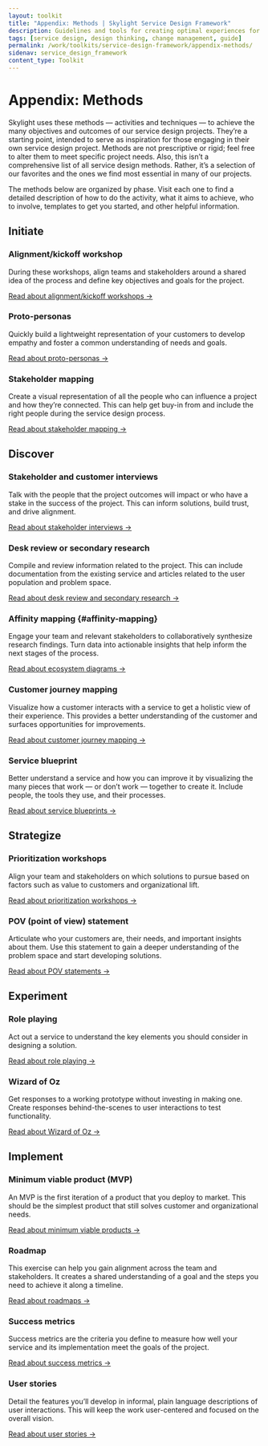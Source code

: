 ```yaml
---
layout: toolkit
title: "Appendix: Methods | Skylight Service Design Framework"
description: Guidelines and tools for creating optimal experiences for both users and your organization.
tags: [service design, design thinking, change management, guide]
permalink: /work/toolkits/service-design-framework/appendix-methods/
sidenav: service_design_framework
content_type: Toolkit
---
```


# Appendix: Methods

Skylight uses these methods — activities and techniques — to achieve the many objectives and outcomes of our service design projects. They’re a starting point, intended to serve as inspiration for those engaging in their own service design project. Methods are not prescriptive or rigid; feel free to alter them to meet specific project needs. Also, this isn’t a comprehensive list of all service design methods. Rather, it’s a selection of our favorites and the ones we find most essential in many of our projects.

The methods below are organized by phase. Visit each one to find a detailed description of how to do the activity, what it aims to achieve, who to involve, templates to get you started, and other helpful information.

## Initiate

### Alignment/kickoff workshop

During these workshops, align teams and stakeholders around a shared idea of the process and define key objectives and goals for the project.

[Read about alignment/kickoff workshops →](/work/toolkits/service-design-framework/methods/alignment-kickoff-workshop/)

### Proto-personas

Quickly build a lightweight representation of your customers to develop empathy and foster a common understanding of needs and goals.

[Read about proto-personas →](/work/toolkits/service-design-framework/methods/proto-personas/)

### Stakeholder mapping

Create a visual representation of all the people who can influence a project and how they’re connected. This can help get buy-in from and include the right people during the service design process.

[Read about stakeholder mapping →](/work/toolkits/service-design-framework/methods/stakeholder-mapping/)

## Discover

### Stakeholder and customer interviews

Talk with the people that the project outcomes will impact or who have a stake in the success of the project. This can inform solutions, build trust, and drive alignment.

[Read about stakeholder interviews →](/work/toolkits/service-design-framework/methods/stakeholder-and-customer-interviews/)

### Desk review or secondary research

Compile and review information related to the project. This can include documentation from the existing service and articles related to the user population and problem space.

[Read about desk review and secondary research →](/work/toolkits/service-design-framework/methods/desk-review-or-secondary-research/)

### Affinity mapping {#affinity-mapping}

Engage your team and relevant stakeholders to collaboratively synthesize research findings. Turn data into actionable insights that help inform the next stages of the process.

[Read about ecosystem diagrams →](/work/toolkits/service-design-framework/methods/affinity-mapping/)

### Customer journey mapping

Visualize how a customer interacts with a service to get a holistic view of their experience. This provides a better understanding of the customer and surfaces opportunities for improvements.

[Read about customer journey mapping →](/work/toolkits/service-design-framework/methods/customer-journey-mapping/)

### Service blueprint

Better understand a service and how you can improve it by visualizing the many pieces that work — or don’t work — together to create it. Include people, the tools they use, and their processes.

[Read about service blueprints →](/work/toolkits/service-design-framework/methods/service-blueprint/)

## Strategize

### Prioritization workshops

Align your team and stakeholders on which solutions to pursue based on factors such as value to customers and organizational lift.

[Read about prioritization workshops → ](/work/toolkits/service-design-framework/methods/prioritization-workshop/)

### POV (point of view) statement

Articulate who your customers are, their needs, and important insights about them. Use this statement to gain a deeper understanding of the problem space and start developing solutions.

[Read about POV statements → ](/work/toolkits/service-design-framework/methods/pov-statement/)

## Experiment

### Role playing

Act out a service to understand the key elements you should consider in designing a solution.

[Read about role playing →](/work/toolkits/service-design-framework/methods/role-playing/)

### Wizard of Oz

Get responses to a working prototype without investing in making one. Create responses behind-the-scenes to user interactions to test functionality.

[Read about Wizard of Oz → ](/work/toolkits/service-design-framework/methods/wizard-of-oz/)

## Implement

### Minimum viable product (MVP)

An MVP is the first iteration of a product that you deploy to market. This should be the simplest product that still solves customer and organizational needs.

[Read about minimum viable products →](/work/toolkits/service-design-framework/methods/minimum-viable-product/)

### Roadmap

This exercise can help you gain alignment across the team and stakeholders. It creates a shared understanding of a goal and the steps you need to achieve it along a timeline.

[Read about roadmaps →](/work/toolkits/service-design-framework/methods/roadmap/)

### Success metrics

Success metrics are the criteria you define to measure how well your service and its implementation meet the goals of the project.

[Read about success metrics → ](/work/toolkits/service-design-framework/methods/success-metrics/)

### User stories

Detail the features you’ll develop in informal, plain language descriptions of user interactions. This will keep the work user-centered and focused on the overall vision.

[Read about user stories → ](/work/toolkits/service-design-framework/methods/user-stories/)
